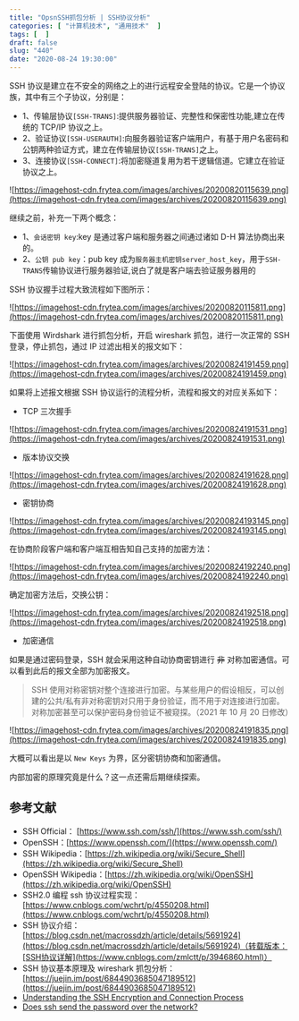 ```yaml
---
title: "OpsnSSH抓包分析 | SSH协议分析"
categories: [ "计算机技术", "通用技术"  ]
tags: [  ]
draft: false
slug: "440"
date: "2020-08-24 19:30:00"
---
```


SSH 协议是建立在不安全的网络之上的进行远程安全登陆的协议。它是一个协议族，其中有三个子协议，分别是：

- 1、传输层协议`[SSH-TRANS]`:提供服务器验证、完整性和保密性功能,建立在传统的 TCP/IP 协议之上。
- 2、验证协议`[SSH-USERAUTH]`:向服务器验证客户端用户，有基于用户名密码和公钥两种验证方式，建立在传输层协议`[SSH-TRANS]`之上。
- 3、连接协议`[SSH-CONNECT]`:将加密隧道复用为若干逻辑信道。它建立在验证协议之上。

![https://imagehost-cdn.frytea.com/images/archives/20200820115639.png](https://imagehost-cdn.frytea.com/images/archives/20200820115639.png)

继续之前，补充一下两个概念：

- 1、`会话密钥 key`:key 是通过客户端和服务器之间通过诸如 D-H 算法协商出来的。
- 2、`公钥 pub key`：pub key 成为`服务器主机密钥server_host_key`，用于`SSH-TRANS`传输协议进行服务器验证,说白了就是客户端去验证服务器用的

SSH 协议握手过程大致流程如下图所示：

![https://imagehost-cdn.frytea.com/images/archives/20200820115811.png](https://imagehost-cdn.frytea.com/images/archives/20200820115811.png)

下面使用 Wirdshark 进行抓包分析，开启 wireshark 抓包，进行一次正常的 SSH 登录，停止抓包，通过 IP 过滤出相关的报文如下：

![https://imagehost-cdn.frytea.com/images/archives/20200824191459.png](https://imagehost-cdn.frytea.com/images/archives/20200824191459.png)

如果将上述报文根据 SSH 协议运行的流程分析，流程和报文的对应关系如下：

- TCP 三次握手

![https://imagehost-cdn.frytea.com/images/archives/20200824191531.png](https://imagehost-cdn.frytea.com/images/archives/20200824191531.png)

- 版本协议交换

![https://imagehost-cdn.frytea.com/images/archives/20200824191628.png](https://imagehost-cdn.frytea.com/images/archives/20200824191628.png)

- 密钥协商

![https://imagehost-cdn.frytea.com/images/archives/20200824193145.png](https://imagehost-cdn.frytea.com/images/archives/20200824193145.png)

在协商阶段客户端和客户端互相告知自己支持的加密方法：

![https://imagehost-cdn.frytea.com/images/archives/20200824192240.png](https://imagehost-cdn.frytea.com/images/archives/20200824192240.png)

确定加密方法后，交换公钥：

![https://imagehost-cdn.frytea.com/images/archives/20200824192518.png](https://imagehost-cdn.frytea.com/images/archives/20200824192518.png)

- 加密通信

如果是通过密码登录，SSH 就会采用这种自动协商密钥进行 ~~非~~ 对称加密通信。可以看到此后的报文全部为加密报文。

> SSH 使用对称密钥对整个连接进行加密。与某些用户的假设相反，可以创建的公共/私有非对称密钥对只用于身份验证，而不用于对连接进行加密。对称加密甚至可以保护密码身份验证不被窥探。（2021 年 10 月 20 日修改）

![https://imagehost-cdn.frytea.com/images/archives/20200824191835.png](https://imagehost-cdn.frytea.com/images/archives/20200824191835.png)

大概可以看出是以 `New Keys` 为界，区分密钥协商和加密通信。

内部加密的原理究竟是什么？这一点还需后期继续探索。

## 参考文献

- SSH Official： [https://www.ssh.com/ssh/](https://www.ssh.com/ssh/)
- OpenSSH：[https://www.openssh.com/](https://www.openssh.com/)
- SSH Wikipedia：[https://zh.wikipedia.org/wiki/Secure_Shell](https://zh.wikipedia.org/wiki/Secure_Shell)
- OpenSSH Wikipedia：[https://zh.wikipedia.org/wiki/OpenSSH](https://zh.wikipedia.org/wiki/OpenSSH)
- SSH2.0 编程 ssh 协议过程实现：[https://www.cnblogs.com/wchrt/p/4550208.html](https://www.cnblogs.com/wchrt/p/4550208.html)
- SSH 协议介绍：[https://blog.csdn.net/macrossdzh/article/details/5691924](https://blog.csdn.net/macrossdzh/article/details/5691924)（转载版本：[SSH协议详解](https://www.cnblogs.com/zmlctt/p/3946860.html)）
- SSH 协议基本原理及 wireshark 抓包分析：[https://juejin.im/post/6844903685047189512](https://juejin.im/post/6844903685047189512)
- [Understanding the SSH Encryption and Connection Process](https://www.digitalocean.com/community/tutorials/understanding-the-ssh-encryption-and-connection-process)
- [Does ssh send the password over the network?](https://unix.stackexchange.com/questions/297847/does-ssh-send-the-password-over-the-network)

